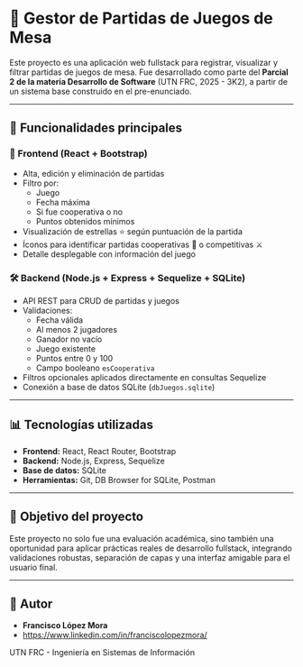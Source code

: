 # 🎲 Gestor de Partidas de Juegos de Mesa

Este proyecto es una aplicación web fullstack para registrar, visualizar y filtrar partidas de juegos de mesa. Fue desarrollado como parte del **Parcial 2 de la materia Desarrollo de Software** (UTN FRC, 2025 - 3K2), a partir de un sistema base construido en el pre-enunciado.

---

## 🚀 Funcionalidades principales

### 🧩 Frontend (React + Bootstrap)
- Alta, edición y eliminación de partidas
- Filtro por:
  - Juego
  - Fecha máxima
  - Si fue cooperativa o no
  - Puntos obtenidos mínimos
- Visualización de estrellas ⭐ según puntuación de la partida
- Íconos para identificar partidas cooperativas 🤝 o competitivas ⚔️
- Detalle desplegable con información del juego

### 🛠 Backend (Node.js + Express + Sequelize + SQLite)
- API REST para CRUD de partidas y juegos
- Validaciones:
  - Fecha válida
  - Al menos 2 jugadores
  - Ganador no vacío
  - Juego existente
  - Puntos entre 0 y 100
  - Campo booleano `esCooperativa`
- Filtros opcionales aplicados directamente en consultas Sequelize
- Conexión a base de datos SQLite (`dbJuegos.sqlite`)

---

## 📊 Tecnologías utilizadas

- **Frontend:** React, React Router, Bootstrap
- **Backend:** Node.js, Express, Sequelize
- **Base de datos:** SQLite
- **Herramientas:** Git, DB Browser for SQLite, Postman

---

## 🎯 Objetivo del proyecto
Este proyecto no solo fue una evaluación académica, sino también una oportunidad para aplicar prácticas reales de desarrollo fullstack, integrando validaciones robustas, separación de capas y una interfaz amigable para el usuario final.

---

## 👤 Autor
- **Francisco López Mora**
- https://www.linkedin.com/in/franciscolopezmora/

UTN FRC - Ingeniería en Sistemas de Información